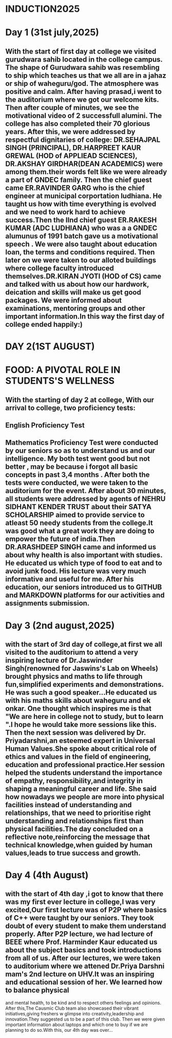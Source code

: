 # INDUCTION2025
# Day 1 (31st july,2025)
## With the start of first day at college we visited gurudwara sahib located in the college campus. The shape of Gurudwara sahib was resembling to ship which teaches us that we all are in a jahaz or ship of waheguru/god. The atmosphere was positive and calm. After having prasad,i went to the auditorium where we got our welcome kits. Then after couple of minutes, we see the motivational video of 2 successfull alumini. The college has also completed their 70 glorious years. After this, we were addressed by respectful dignitaries of college: DR.SEHAJPAL SINGH (PRINCIPAL), DR.HARPREET KAUR GREWAL (HOD of APPLIEAD SCIENCES), DR.AKSHAY GIRDHAR(DEAN ACADEMICS) were among them.their words felt like we were already a part of GNDEC family. Then the chief guest came ER.RAVINDER GARG who is the chief engineer at municipal corportation ludhiana. He taught us how with time everything is evolved and we need to work hard to achieve success.Then the  IInd chief guest ER.RAKESH KUMAR (ADC LUDHIANA) who was a a GNDEC alumunus of 1991 batch gave us a motivational speech . We were also taught about education loan, the terms and conditions required. Then later on  we were taken to our alloted buildings where college faculty introduced themselves.DR.KIRAN JYOTI (HOD of CS) came and talked with us about how our hardwork, deication and skills will make us get good packages. We were informed about examinations, mentoring groups and other important information.In this way the first day of college ended happily:)

# DAY 2(1ST AUGUST)

# FOOD: A PIVOTAL ROLE IN STUDENTS'S WELLNESS

## With the starting of day 2 at college, With our arrival to college, two proficiency tests:

## English Proficiency Test
## Mathematics Proficiency Test were conducted by our seniors so as to understand us and our intelligence. My both test went good but not better , may be because  i forgot all basic concepts in past 3,4 months . After both the tests were conducted, we were taken to the auditorium for the event. After about 30 minutes, all students were addressed by agents of NEHRU SIDHANT KENDER TRUST about their SATYA SCHOLARSHIP aimed to provide service to atleast 50 needy students from the college.It was good what a great work they are doing to empower the future of india.Then DR.ARASHDEEP SINGH came and informed us about why health is also important with studies. He educated us which type of food to eat and to avoid junk food. His lecture was very much informative and useful for me. After his education, our seniors introduced us to GITHUB and MARKDOWN platforms for our activities and assignments submission.
# Day 3 (2nd august,2025)
## with the start of 3rd day of college,at first we all visited to the auditorium to attend a very inspiring lecture of Dr.Jaswinder Singh(renowned for Jaswins's Lab on Wheels) brought physics and maths to life through fun,simplified experiments and demonstrations. He was such a good speaker...He educated us with his maths skills about waheguru and ek onkar. One thought which inspires me  is that "We are here in college not to study, but to learn ".I hope he would take more sessions like this. Then the next session was delivered by Dr. Priyadarshni,an esteemed expert in Universal Human Values.She spoke about critical role of ethics and values in the field of engineering, education and professional practice.Her session helped the students understand the importance of empathy, responsibility,and integrity in shaping a meaningful career and life. She said how nowadays we people are more into physical facilities instead of understanding and relationships, that we need to prioritise right understanding and relationships first than physical facilities.The day concluded on a reflective note,reinforcing the message that technical knowledge,when guided by human values,leads to true success and growth.
# Day 4 (4th August)
## with the start of 4th day ,i got to know that there  was my first ever lecture in college,I was very excited,Our first lecture was of P2P where basics of C++ were taught by our seniors. They took doubt of every student to make them understand properly. After P2P lecture, we had lecture of BEEE where Prof. Harminder Kaur educated us about the subject basics and took introductions from all of us. After our lectures, we were taken to auditorium where we attened Dr.Priya Darshni mam's 2nd lecture on UHV.It was an inspiring and educational session of her. We learned how to balance physical
and mental health, to be kind and to respect others feelings and opinions. After this,The Causmic Club team also showcased their vibrant initiatives,giving freshers w glimpse into creativity,leadership and innovation.They suggested us to be a part of this club. Then we were given important information about laptops and which one to buy if we are planning to do so.With this, our 4th day was over...
